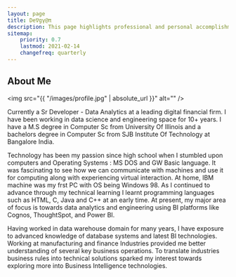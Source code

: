 ```yaml
---
layout: page
title: De∇gγ@π
description: This page highlights professional and personal accomplishments
sitemap:
    priority: 0.7
    lastmod: 2021-02-14
    changefreq: quarterly
---
```

## About Me

<span class="image left"><img src="{{ "/images/profile.jpg" | absolute_url }}" alt="" /></span>

Currently a Sr Developer - Data Analytics at a leading digital financial firm. I have been working in data science and engineering space for 10+ years. I have a M.S degree in Computer Sc from University Of Illinois and a bachelors degree in Computer Sc from SJB Institute Of Technology at Bangalore India.

Technology has been my passion since high school when I stumbled upon computers and Operating Systems : MS DOS and GW Basic language. It was fascinating to see how we can communicate with machines and use it for computing along with experiencing virtual interaction. At home, IBM machine was my frst PC with OS being Windows 98. As I continued to advance through my technical learning I learnt programming languages such as HTML, C, Java and C++ at an early time. At present, my major area of focus is towards data analytics and engineering using BI platforms like Cognos, ThoughtSpot, and Power BI. 


  <p>
  Having worked in data warehouse domain for many years, I have exposure to advanced knowledge of database systems and latest BI technologies. Working at manufacturing and finance Industries provided me better understanding of several key business operations. To translate industries business rules into technical solutions sparked my interest towards exploring more into Business Intelligence technologies.
  </p>
